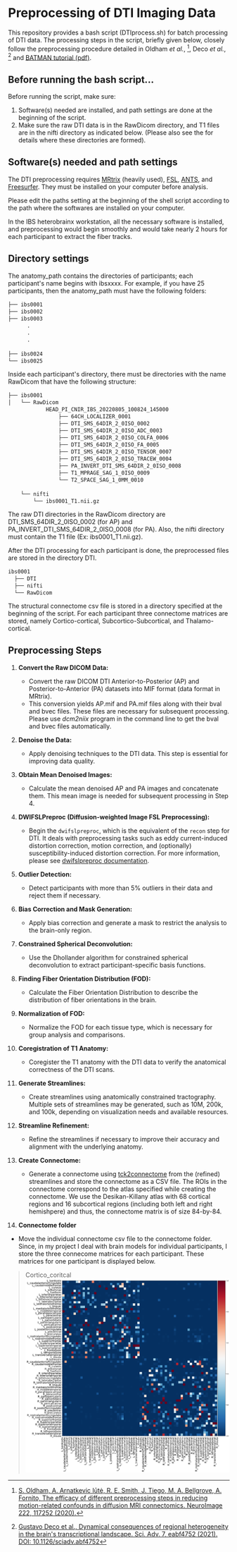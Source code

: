 # Preprocessing of DTI Imaging Data

This repository provides a bash script (DTIprocess.sh) for batch processing of DTI data.
The processing steps in the script, briefly given below, closely follow the preprocessing procedure detailed in Oldham *et al.*, [^1], Deco *et al.*, [^2] and [BATMAN tutorial (pdf)](https://www.google.com/url?sa=t&rct=j&q=&esrc=s&source=web&cd=&cad=rja&uact=8&ved=2ahUKEwj_8uL86OKBAxUwm1YBHZZkAwoQFnoECBMQAQ&url=https%3A%2F%2Fosf.io%2Fpm9ba%2Fdownload&usg=AOvVaw2ny6I6EJAnmb6aazFib86N&opi=89978449).

[^1]: [S. Oldham, A. Arnatkevic Iūtė, R. E. Smith, J. Tiego, M. A. Bellgrove, A. Fornito, The efficacy of different preprocessing steps in reducing motion-related confounds in diffusion MRI connectomics. NeuroImage 222, 117252 (2020).](https://www.sciencedirect.com/science/article/pii/S1053811920307382?via%3Dihub)
[^2]: [Gustavo Deco et al., Dynamical consequences of regional heterogeneity in the brain's transcriptional landscape. Sci. Adv. 7, eabf4752 (2021). DOI: 10.1126/sciadv.abf4752](https://www.science.org/doi/10.1126/sciadv.abf4752)

## Before running the bash script...

Before running the script, make sure:
1. Software(s) needed are installed, and path settings are done at the beginning of the script.
2. Make sure the raw DTI data is in the RawDicom directory, and T1 files are in the nifti directory as indicated below. (Please also see the for details where these directories are formed).

## Software(s) needed and path settings

The DTI preprocessing requires [MRtrix](https://mrtrix.readthedocs.io/en/3.0.4/index.html) (heavily used), [FSL](https://fsl.fmrib.ox.ac.uk/fsl/fslwiki), [ANTS](https://picsl.upenn.edu/software/ants/), and [Freesurfer](https://surfer.nmr.mgh.harvard.edu). They must be installed on your computer before analysis.

Please edit the paths setting at the beginning of the shell script according to the path where the softwares are installed on your computer.

In the IBS heterobrainx workstation, all the necessary software is installed, and preprocessing would begin smoothly and would take nearly 2 hours for each participant to extract the fiber tracks.

## Directory settings

The anatomy_path contains the directories of participants; each participant's name begins with ibsxxxx. For example, if you have 25 participants, then the anatomy_path must have the following folders:

```
├── ibs0001
├── ibs0002
├── ibs0003
      .
      .
	  .

├── ibs0024
└── ibs0025
```

Inside each participant's directory, there must be directories with the name RawDicom that have the following structure:

```
├── ibs0001
│   └── RawDicom
            HEAD_PI_CNIR_IBS_20220805_100824_145000
                ├── 64CH_LOCALIZER_0001
                ├── DTI_SMS_64DIR_2_0ISO_0002
                ├── DTI_SMS_64DIR_2_0ISO_ADC_0003
                ├── DTI_SMS_64DIR_2_0ISO_COLFA_0006
                ├── DTI_SMS_64DIR_2_0ISO_FA_0005
                ├── DTI_SMS_64DIR_2_0ISO_TENSOR_0007
                ├── DTI_SMS_64DIR_2_0ISO_TRACEW_0004
                ├── PA_INVERT_DTI_SMS_64DIR_2_0ISO_0008
                ├── T1_MPRAGE_SAG_1_0ISO_0009
                └── T2_SPACE_SAG_1_0MM_0010

    └── nifti
        └── ibs0001_T1.nii.gz

```
The raw DTI directories in the RawDicom directory are  DTI_SMS_64DIR_2_0ISO_0002 (for AP) and PA_INVERT_DTI_SMS_64DIR_2_0ISO_0008 (for PA). Also, the nifti directory must contain the T1 file (Ex: ibs0001_T1.nii.gz). 


After the DTI processing for each participant is done, the preprocessed files are stored in the directory DTI. 
```
ibs0001
  ├── DTI
  ├── nifti
  └── RawDicom
```
The structural connectome csv file is stored in a directory specified at the beginning of the script. For each participant three connectome matrices are stored, namely Cortico-cortical, Subcortico-Subcortical, and Thalamo-cortical.  

## Preprocessing Steps

1. **Convert the Raw DICOM Data:**
   - Convert the raw DICOM DTI Anterior-to-Posterior (AP) and Posterior-to-Anterior (PA) datasets into MIF format (data format in MRtrix).
   - This conversion yields AP.mif and PA.mif files along with their bval and bvec files. These files are necessary for subsequent processing. Please use *dcm2niix* program in the command line to get the bval and bvec files automatically.

2. **Denoise the Data:**
   - Apply denoising techniques to the DTI data. This step is essential for improving data quality.

3. **Obtain Mean Denoised Images:**
   - Calculate the mean denoised AP and PA images and concatenate them. This mean image is needed for subsequent processing in Step 4.

4. **DWIFSLPreproc (Diffusion-weighted Image FSL Preprocessing):**
   - Begin the `dwifslpreproc`, which is the equivalent of the `recon` step for DTI. It deals with preprocessing tasks such as eddy current-induced distortion correction, motion correction, and (optionally) susceptibility-induced distortion correction. For more information, please see [dwifslpreproc documentation](https://mrtrix.readthedocs.io/en/3.0.4/dwi_preprocessing/dwifslpreproc.html).

5. **Outlier Detection:**
   - Detect participants with more than 5% outliers in their data and reject them if necessary.

6. **Bias Correction and Mask Generation:**
   - Apply bias correction and generate a mask to restrict the analysis to the brain-only region.

7. **Constrained Spherical Deconvolution:**
   - Use the Dhollander algorithm for constrained spherical deconvolution to extract participant-specific basis functions.

8. **Finding Fiber Orientation Distribution (FOD):**
   - Calculate the Fiber Orientation Distribution to describe the distribution of fiber orientations in the brain.

9. **Normalization of FOD:**
   - Normalize the FOD for each tissue type, which is necessary for group analysis and comparisons.

10. **Coregistration of T1 Anatomy:**
    - Coregister the T1 anatomy with the DTI data to verify the anatomical correctness of the DTI scans.

11. **Generate Streamlines:**
    - Create streamlines using anatomically constrained tractography. Multiple sets of streamlines may be generated, such as 10M, 200k, and 100k, depending on visualization needs and available resources.

12. **Streamline Refinement:**
    - Refine the streamlines if necessary to improve their accuracy and alignment with the underlying anatomy.

13. **Create Connectome:**
    - Generate a connectome using [tck2connectome](https://mrtrix.readthedocs.io/en/dev/reference/commands/tck2connectome.html) from the (refined) streamlines and store the connectome as a CSV file. The ROIs in the connectome correspond to the atlas specified while creating the connectome. We use the Desikan-Killany atlas with 68 cortical regions  and 16 subcortical regions  (including both left and right hemishpere) and thus, the connectome matrix is of size 84-by-84. 
14. **Connectome folder**
- Move the individual connectome csv file to the connectome folder. Since, in my project I deal with brain models for individual participants, I store the three connecome matrices for each participant. These matrices for one participant is displayed below.

> Cortico_coritcal
![Cortio-cortical connectome](figs/Cortico_cortical.png)


